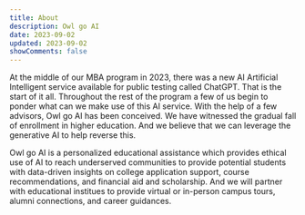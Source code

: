 ```yaml
---
title: About
description: Owl go AI
date: 2023-09-02
updated: 2023-09-02
showComments: false
---
```


<!-- 
{{< image src="/img/logo_var.svg#logo" class="img-fluid w-50" wrapper="text-center" >}}"

 {{< card-group class="text-center border-0" padding="3" >}}
    {{< card title="Bootstrap framework" icon="fab bootstrap" >}}
        Build fast, responsive sites with Bootstrap 5. Easily customize your site with the source Sass files.
    {{< /card >}}
    {{< card title="Full text search" icon="fas magnifying-glass" >}}
        Search your site with FlexSearch, a full-text search library with zero dependencies.
    {{< /card >}}
    {{< card title="Development tools" icon="fas code" >}}
        Use Node Package Manager to automate the build process and to keep track of dependencies.
    {{< /card >}}
{{< /card-group >}}
-->

At the middle of our MBA program in 2023, there was a new AI Artificial Intelligent service available for public testing called ChatGPT. That is the start of it all. Throughout the rest of the program a few of us begin to ponder what can we make use of this AI service. With the help of a few advisors, Owl go AI has been conceived. We have witnessed the gradual fall of enrollment in higher education. And we believe that we can leverage the generative AI to help reverse this.

Owl go AI is a personalized educational assistance which provides ethical use of AI to reach underserved communities to provide potential students with data-driven insights on college application support, course recommendations, and financial aid and scholarship. And we will partner with educational institues to provide virtual or in-person campus tours, alumni connections, and career guidances.
